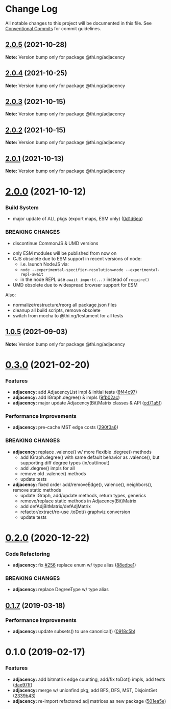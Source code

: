 # Change Log

All notable changes to this project will be documented in this file.
See [Conventional Commits](https://conventionalcommits.org) for commit guidelines.

## [2.0.5](https://github.com/thi-ng/umbrella/compare/@thi.ng/adjacency@2.0.4...@thi.ng/adjacency@2.0.5) (2021-10-28)

**Note:** Version bump only for package @thi.ng/adjacency





## [2.0.4](https://github.com/thi-ng/umbrella/compare/@thi.ng/adjacency@2.0.3...@thi.ng/adjacency@2.0.4) (2021-10-25)

**Note:** Version bump only for package @thi.ng/adjacency





## [2.0.3](https://github.com/thi-ng/umbrella/compare/@thi.ng/adjacency@2.0.2...@thi.ng/adjacency@2.0.3) (2021-10-15)

**Note:** Version bump only for package @thi.ng/adjacency





## [2.0.2](https://github.com/thi-ng/umbrella/compare/@thi.ng/adjacency@2.0.1...@thi.ng/adjacency@2.0.2) (2021-10-15)

**Note:** Version bump only for package @thi.ng/adjacency





## [2.0.1](https://github.com/thi-ng/umbrella/compare/@thi.ng/adjacency@2.0.0...@thi.ng/adjacency@2.0.1) (2021-10-13)

**Note:** Version bump only for package @thi.ng/adjacency





# [2.0.0](https://github.com/thi-ng/umbrella/compare/@thi.ng/adjacency@1.0.5...@thi.ng/adjacency@2.0.0) (2021-10-12)


### Build System

* major update of ALL pkgs (export maps, ESM only) ([0d1d6ea](https://github.com/thi-ng/umbrella/commit/0d1d6ea9fab2a645d6c5f2bf2591459b939c09b6))


### BREAKING CHANGES

* discontinue CommonJS & UMD versions

- only ESM modules will be published from now on
- CJS obsolete due to ESM support in recent versions of node:
  - i.e. launch NodeJS via:
  - `node --experimental-specifier-resolution=node --experimental-repl-await`
  - in the node REPL use `await import(...)` instead of `require()`
- UMD obsolete due to widespread browser support for ESM

Also:
- normalize/restructure/reorg all package.json files
- cleanup all build scripts, remove obsolete
- switch from mocha to @thi.ng/testament for all tests






##  [1.0.5](https://github.com/thi-ng/umbrella/compare/@thi.ng/adjacency@1.0.4...@thi.ng/adjacency@1.0.5) (2021-09-03) 

**Note:** Version bump only for package @thi.ng/adjacency 

#  [0.3.0](https://github.com/thi-ng/umbrella/compare/@thi.ng/adjacency@0.2.6...@thi.ng/adjacency@0.3.0) (2021-02-20) 

###  Features 

- **adjacency:** add AdjacencyList impl & initial tests ([8f44c97](https://github.com/thi-ng/umbrella/commit/8f44c9762c0856a9b96e4548d2386eca6dcbf397)) 
- **adjacency:** add IGraph.degree() & impls ([9fb02ac](https://github.com/thi-ng/umbrella/commit/9fb02ac7467785a0802c544cbc3100d6ac52fb87)) 
- **adjacency:** major update Adjacency(Bit)Matrix classes & API ([cd71a5f](https://github.com/thi-ng/umbrella/commit/cd71a5fca3b2d8525c5b1c6e9032e55e39fea2dd)) 

###  Performance Improvements 

- **adjacency:** pre-cache MST edge costs ([290f3a6](https://github.com/thi-ng/umbrella/commit/290f3a6e1f9d71ddf3bb33f4bc6e9552896903a9)) 

###  BREAKING CHANGES 

- **adjacency:** replace .valence() w/ more flexible .degree() methods 
    - add IGraph.degree() with same default behavior as .valence(),   but supporting diff degree types (in/out/inout) 
    - add .degree() impls for all 
    - remove old .valence() methods 
    - update tests 
- **adjacency:** fixed order add/removeEdge(), valence(), neighbors(), remove static methods 
    - update IGraph, add/update methods, return types, generics 
    - remove/replace static methods in Adjacency(Bit)Matrix 
    - add defAdjBitMatrix/defAdjMatrix 
    - refactor/extract/re-use .toDot() graphviz conversion 
    - update tests 

#  [0.2.0](https://github.com/thi-ng/umbrella/compare/@thi.ng/adjacency@0.1.67...@thi.ng/adjacency@0.2.0) (2020-12-22) 

###  Code Refactoring 

- **adjacency:** fix [#256](https://github.com/thi-ng/umbrella/issues/256) replace enum w/ type alias ([88edbe1](https://github.com/thi-ng/umbrella/commit/88edbe10ffe9ceb9f5e8494c9a60b8067a7d57d1)) 

###  BREAKING CHANGES 

- **adjacency:** replace DegreeType w/ type alias 

##  [0.1.7](https://github.com/thi-ng/umbrella/compare/@thi.ng/adjacency@0.1.6...@thi.ng/adjacency@0.1.7) (2019-03-18) 

###  Performance Improvements 

- **adjacency:** update subsets() to use canonical() ([0918c5b](https://github.com/thi-ng/umbrella/commit/0918c5b)) 

#  0.1.0 (2019-02-17) 

###  Features 

- **adjacency:** add bitmatrix edge counting, add/fix toDot() impls, add tests ([dae97ff](https://github.com/thi-ng/umbrella/commit/dae97ff)) 
- **adjacency:** merge w/ unionfind pkg, add BFS, DFS, MST, DisjointSet ([2339b43](https://github.com/thi-ng/umbrella/commit/2339b43)) 
- **adjacency:** re-import refactored adj matrices as new package ([501ea5e](https://github.com/thi-ng/umbrella/commit/501ea5e))
